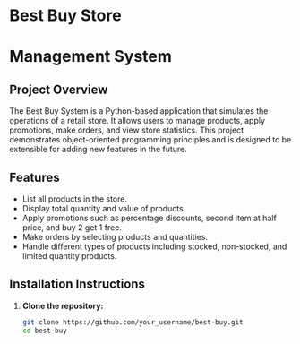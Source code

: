 # Best Buy Store 
# Management System

## Project Overview
The Best Buy System is a Python-based application that simulates the operations of a retail store. 
It allows users to manage products, apply promotions, make orders, and view store statistics. 
This project demonstrates object-oriented programming principles and is designed to be extensible for adding new features in the future.

## Features
- List all products in the store.
- Display total quantity and value of products.
- Apply promotions such as percentage discounts, second item at half price, and buy 2 get 1 free.
- Make orders by selecting products and quantities.
- Handle different types of products including stocked, non-stocked, and limited quantity products.

## Installation Instructions
1. **Clone the repository:**
   ```bash
   git clone https://github.com/your_username/best-buy.git
   cd best-buy
